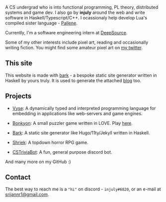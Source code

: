 A CS undergrad who is into functional programming, PL theory,
distributed systems and game dev.
I also go by **injuly** around the web and write software in Haskell/Typescript/C++.
I ocassionaly help develop Lua's compiled sister language - <a href="https://github.com/pallene-lang/pallene" target="_blank">Pallene</a>.

Currently, I'm a software engineering intern at <a href="https://deepsource.io/" target="_blank">DeepSource</a>.

Some of my other interests include pixel art, reading and occasionally writing fiction.
You might find some amateur pixel art on <a href="https://twitter.com/_injuly" target="_blank">my twitter</a>.

## This site

This website is made with <a href="https://github.com/srijan-paul/bark" target="_blank">bark</a> -
a bespoke static site generator written in Haskell by yours truly.
It is used to generate the attached <a href="/blog" target="_blank">blog</a> too.

## Projects

- <a href="https://github.com/srijan-paul/snap" target="_blank">Vyse</a>: A dynamically typed and interpreted programming language for embedding in applications like web-servers and game engines.

- <a href="https://github.com/srijan-paul/bonkyon" target="_blank">Bonkyon</a>: A small puzzler game written in LOVE. Play <a href="https://injuly.itch.io/bonkyon" target="_blank">here</a>.

- <a href="https://github.com/srijan-paul/bark" target="_blank">Bark</a>: A static site generator like Hugo/11ty/Jekyll written in Haskell.

- <a href="https://github.com/srijan-paul/horror-game" target="_blank">Shriek</a>: A topdown horror RPG game.

- <a href="https://github.com/srijan-paul/CSTriviaBot" target="_blank">CSTriviaBot</a>: A fun, general purpose discord bot.

And many more on my GitHub :)

## Contact
The best way to reach me is a `"hi"` on discord - `injuly#6820`, or an e-mail at
[srijannr1@gmail.com](mailto:srijannr1@gmail.com).

